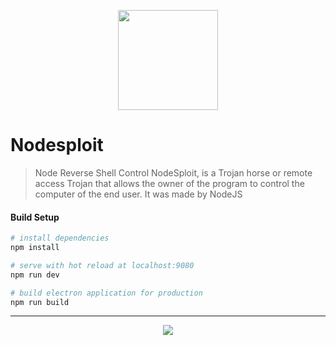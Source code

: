 <p align="center">
   <img width="160px" height="160px" src="https://i.ibb.co/txm3d2q/nodesploit.png" />
</p>


# Nodesploit

> Node Reverse Shell Control
NodeSploit, is a Trojan horse or remote access Trojan that allows the owner of the program to control the computer of the end user. It was made by NodeJS
#### Build Setup

``` bash
# install dependencies
npm install

# serve with hot reload at localhost:9080
npm run dev

# build electron application for production
npm run build


```

---

<p align="center">
   <img src="https://i.ibb.co/zHdKpsJ/salahbentayeb.png" />
</p>

